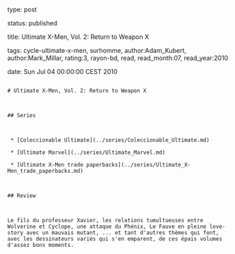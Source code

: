 type: post
status: published
title: Ultimate X-Men, Vol. 2: Return to Weapon X
tags:  cycle-ultimate-x-men,  surhomme, author:Adam_Kubert, author:Mark_Millar, rating:3, rayon-bd, read, read_month:07, read_year:2010
date: Sun Jul 04 00:00:00 CEST 2010
~~~~~~
# Ultimate X-Men, Vol. 2: Return to Weapon X

## Series

 * [Coleccionable Ultimate](../series/Coleccionable_Ultimate.md)
 * [Ultimate Marvel](../series/Ultimate_Marvel.md)
 * [Ultimate X-Men trade paperbacks](../series/Ultimate_X-Men_trade_paperbacks.md)

## Review

Le fils du professeur Xavier, les relations tumultueuses entre Wolverine et Cyclope, une attaque du Phénix, Le Fauve en pleine love-story avec un mauvais mutant, ... et tant d'autres thèmes qui font, avec les dessinateurs variés qui s'en emparent, de ces épais volumes d'assez bons moments.